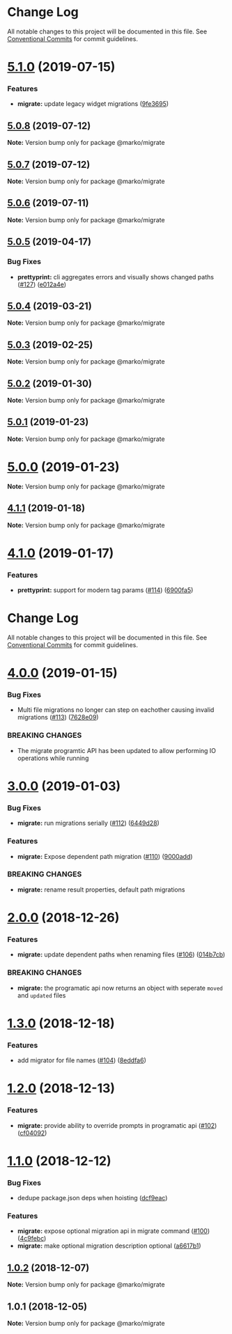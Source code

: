 # Change Log

All notable changes to this project will be documented in this file.
See [Conventional Commits](https://conventionalcommits.org) for commit guidelines.

# [5.1.0](https://github.com/marko-js/cli/compare/@marko/migrate@5.0.8...@marko/migrate@5.1.0) (2019-07-15)


### Features

* **migrate:** update legacy widget migrations ([9fe3695](https://github.com/marko-js/cli/commit/9fe3695))





## [5.0.8](https://github.com/marko-js/cli/compare/@marko/migrate@5.0.7...@marko/migrate@5.0.8) (2019-07-12)

**Note:** Version bump only for package @marko/migrate





## [5.0.7](https://github.com/marko-js/cli/compare/@marko/migrate@5.0.6...@marko/migrate@5.0.7) (2019-07-12)

**Note:** Version bump only for package @marko/migrate





## [5.0.6](https://github.com/marko-js/cli/compare/@marko/migrate@5.0.5...@marko/migrate@5.0.6) (2019-07-11)

**Note:** Version bump only for package @marko/migrate





## [5.0.5](https://github.com/marko-js/cli/compare/@marko/migrate@5.0.4...@marko/migrate@5.0.5) (2019-04-17)


### Bug Fixes

* **prettyprint:** cli aggregates errors and visually shows changed paths ([#127](https://github.com/marko-js/cli/issues/127)) ([e012a4e](https://github.com/marko-js/cli/commit/e012a4e))





## [5.0.4](https://github.com/marko-js/cli/compare/@marko/migrate@5.0.3...@marko/migrate@5.0.4) (2019-03-21)

**Note:** Version bump only for package @marko/migrate





## [5.0.3](https://github.com/marko-js/cli/compare/@marko/migrate@5.0.2...@marko/migrate@5.0.3) (2019-02-25)

**Note:** Version bump only for package @marko/migrate





## [5.0.2](https://github.com/marko-js/cli/compare/@marko/migrate@5.0.1...@marko/migrate@5.0.2) (2019-01-30)

**Note:** Version bump only for package @marko/migrate





## [5.0.1](https://github.com/marko-js/cli/compare/@marko/migrate@5.0.0...@marko/migrate@5.0.1) (2019-01-23)

**Note:** Version bump only for package @marko/migrate





# [5.0.0](https://github.com/marko-js/cli/compare/@marko/migrate@4.1.1...@marko/migrate@5.0.0) (2019-01-23)

**Note:** Version bump only for package @marko/migrate





<a name="4.1.1"></a>
## [4.1.1](https://github.com/marko-js/cli/compare/@marko/migrate@4.1.0...@marko/migrate@4.1.1) (2019-01-18)




**Note:** Version bump only for package @marko/migrate

<a name="4.1.0"></a>
# [4.1.0](https://github.com/marko-js/cli/compare/@marko/migrate@4.0.0...@marko/migrate@4.1.0) (2019-01-17)


### Features

* **prettyprint:** support for modern tag params ([#114](https://github.com/marko-js/cli/issues/114)) ([6900fa5](https://github.com/marko-js/cli/commit/6900fa5))




# Change Log

All notable changes to this project will be documented in this file.
See [Conventional Commits](https://conventionalcommits.org) for commit guidelines.

# [4.0.0](https://github.com/marko-js/cli/compare/@marko/migrate@3.0.0...@marko/migrate@4.0.0) (2019-01-15)


### Bug Fixes

* Multi file migrations no longer can step on eachother causing invalid migrations ([#113](https://github.com/marko-js/cli/issues/113)) ([7628e09](https://github.com/marko-js/cli/commit/7628e09))


### BREAKING CHANGES

* The migrate programtic API has been updated to allow performing IO operations while running





# [3.0.0](https://github.com/marko-js/cli/compare/@marko/migrate@2.0.0...@marko/migrate@3.0.0) (2019-01-03)


### Bug Fixes

* **migrate:** run migrations serially ([#112](https://github.com/marko-js/cli/issues/112)) ([6449d28](https://github.com/marko-js/cli/commit/6449d28))


### Features

* **migrate:** Expose dependent path migration ([#110](https://github.com/marko-js/cli/issues/110)) ([9000add](https://github.com/marko-js/cli/commit/9000add))


### BREAKING CHANGES

* **migrate:** rename result properties, default path migrations





# [2.0.0](https://github.com/marko-js/cli/compare/@marko/migrate@1.3.0...@marko/migrate@2.0.0) (2018-12-26)


### Features

* **migrate:** update dependent paths when renaming files ([#106](https://github.com/marko-js/cli/issues/106)) ([014b7cb](https://github.com/marko-js/cli/commit/014b7cb))


### BREAKING CHANGES

* **migrate:** the programatic api now returns an object with seperate `moved` and `updated` files





# [1.3.0](https://github.com/marko-js/cli/compare/@marko/migrate@1.2.0...@marko/migrate@1.3.0) (2018-12-18)


### Features

* add migrator for file names ([#104](https://github.com/marko-js/cli/issues/104)) ([8eddfa6](https://github.com/marko-js/cli/commit/8eddfa6))





# [1.2.0](https://github.com/marko-js/cli/compare/@marko/migrate@1.1.0...@marko/migrate@1.2.0) (2018-12-13)


### Features

* **migrate:** provide ability to override prompts in programatic api ([#102](https://github.com/marko-js/cli/issues/102)) ([cf04092](https://github.com/marko-js/cli/commit/cf04092))





# [1.1.0](https://github.com/marko-js/cli/compare/@marko/migrate@1.0.2...@marko/migrate@1.1.0) (2018-12-12)


### Bug Fixes

* dedupe package.json deps when hoisting ([dcf9eac](https://github.com/marko-js/cli/commit/dcf9eac))


### Features

* **migrate:** expose optional migration api in migrate command ([#100](https://github.com/marko-js/cli/issues/100)) ([4c9febc](https://github.com/marko-js/cli/commit/4c9febc))
* **migrate:** make optional migration description optional ([a6617b1](https://github.com/marko-js/cli/commit/a6617b1))





## [1.0.2](https://github.com/marko-js/cli/compare/@marko/migrate@1.0.1...@marko/migrate@1.0.2) (2018-12-07)

**Note:** Version bump only for package @marko/migrate





## 1.0.1 (2018-12-05)

**Note:** Version bump only for package @marko/migrate
